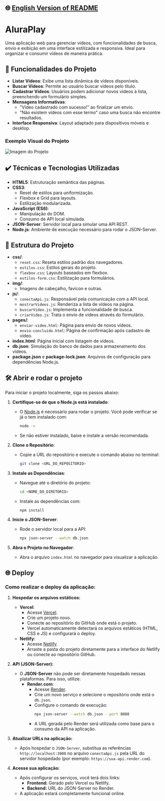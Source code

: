 ## 🌐 [English Version of README](README_EN.md)

# AluraPlay

Uma aplicação web para gerenciar vídeos, com funcionalidades de busca, envio e exibição em uma interface estilizada e responsiva. Ideal para organizar e consumir vídeos de maneira prática.

## 🔨 Funcionalidades do Projeto

- **Listar Vídeos**: Exibe uma lista dinâmica de vídeos disponíveis.
- **Buscar Vídeos**: Permite ao usuário buscar vídeos pelo título.
- **Cadastrar Vídeos**: Usuários podem adicionar novos vídeos à lista, preenchendo um formulário simples.
- **Mensagens Informativas**:
    - "Vídeo cadastrado com sucesso!" ao finalizar um envio.
    - "Não existem vídeos com esse termo" caso uma busca não encontre resultados.
- **Interface Responsiva**: Layout adaptado para dispositivos móveis e desktop.

### Exemplo Visual do Projeto

![Imagem do Projeto](https://via.placeholder.com/800x400.png?text=Exemplo+Visual+do+Projeto)

## ✔️ Técnicas e Tecnologias Utilizadas

- **HTML5**: Estruturação semântica das páginas.
- **CSS3**:
    - Reset de estilos para uniformização.
    - Flexbox e Grid para layouts.
    - Estilização modularizada.
- **JavaScript (ES6)**:
    - Manipulação do DOM.
    - Consumo de API local simulada.
- **JSON-Server**: Servidor local para simular uma API REST.
- **Node.js**: Ambiente de execução necessário para rodar o JSON-Server.

## 📁 Estrutura do Projeto

- **css/**:
    - `reset.css`: Reseta estilos padrão dos navegadores.
    - `estilos.css`: Estilos gerais do projeto.
    - `flexbox.css`: Layouts baseados em flexbox.
    - `estilos-form.css`: Estilização para formulários.
- **img/**:
    - Imagens de cabeçalho, favicon e outras.
- **js/**:
    - `conectaApi.js`: Responsável pela comunicação com a API local.
    - `mostrarVideos.js`: Renderiza a lista de vídeos na página.
    - `buscarVideo.js`: Implementa a funcionalidade de busca.
    - `criarVideo.js`: Trata o envio de vídeos através do formulário.
- **pages/**:
    - `enviar-video.html`: Página para envio de novos vídeos.
    - `envio-concluido.html`: Página de confirmação após cadastro de vídeo.
- **index.html**: Página inicial com listagem de vídeos.
- **db.json**: Simulação do banco de dados para armazenamento dos vídeos.
- **package.json** e **package-lock.json**: Arquivos de configuração para dependências Node.js.

## 🛠️ Abrir e rodar o projeto

Para iniciar o projeto localmente, siga os passos abaixo:

1. **Certifique-se de que o Node.js está instalado**:
    - O [Node.js](https://nodejs.org/) é necessário para rodar o projeto. Você pode verificar se já o tem instalado com:
      ```bash
      node -v
      ```
    - Se não estiver instalado, baixe e instale a versão recomendada.

2. **Clone o Repositório**:
    - Copie a URL do repositório e execute o comando abaixo no terminal:
      ```bash
      git clone <URL_DO_REPOSITORIO>
      ```

3. **Instale as Dependências**:
    - Navegue até o diretório do projeto:
      ```bash
      cd <NOME_DO_DIRETORIO>
      ```
    - Instale as dependências com:
      ```bash
      npm install
      ```

4. **Inicie o JSON-Server**:
    - Rode o servidor local para a API:
      ```bash
      npx json-server --watch db.json
      ```

5. **Abra o Projeto no Navegador**:
    - Abra o arquivo `index.html` no navegador para visualizar a aplicação.

## 🌐 Deploy

### Como realizar o deploy da aplicação:

1. **Hospedar os arquivos estáticos:**
    - **Vercel**:
        - Acesse [Vercel](https://vercel.com/).
        - Crie um projeto novo.
        - Conecte ao repositório do GitHub onde está o projeto.
        - Vercel automaticamente detectará os arquivos estáticos (HTML, CSS e JS) e configurará o deploy.
    - **Netlify**:
        - Acesse [Netlify](https://www.netlify.com/).
        - Arraste a pasta do projeto diretamente para a interface do Netlify ou conecte ao repositório GitHub.

2. **API (JSON-Server):**
    - O **JSON-Server** não pode ser diretamente hospedado nessas plataformas. Para isso, utilize:
        - **Render.com**:
            - Acesse [Render](https://render.com/).
            - Crie um novo serviço e selecione o repositório onde está o `db.json`.
            - Configure o comando de execução:
              ```bash
              npx json-server --watch db.json --port 8080
              ```
            - A URL gerada pelo Render será utilizada como base para o consumo da API na aplicação.

3. **Atualizar URLs na aplicação:**
    - Após hospedar o `JSON-Server`, substitua as referências `http://localhost:3000` no arquivo `conectaApi.js` pela URL do servidor hospedado (por exemplo: `https://sua-api.render.com`).

4. **Acesse sua aplicação:**
    - Após configurar os serviços, você terá dois links:
        - **Frontend:** Gerado pelo Vercel ou Netlify.
        - **Backend:** URL do JSON-Server no Render.
    - A aplicação estará completamente funcional online.
